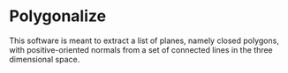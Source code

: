 # Polygonalize

This software is meant to extract a list of planes, namely closed polygons, with positive-oriented normals from a set of connected lines in the three dimensional space.
